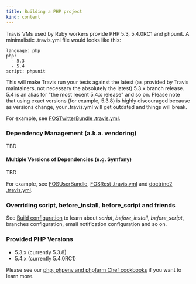 ```yaml
---
title: Building a PHP project
kind: content
---
```


Travis VMs used by Ruby workers provide PHP 5.3, 5.4.0RC1 and phpunit. A minimalistic .travis.yml file would looks like this:

    language: php
    php:
      - 5.3
      - 5.4
    script: phpunit

This will make Travis run your tests against the latest (as provided by Travis maintainers, not necessary the absolutely the latest) 5.3.x branch release. 5.4 is an alias
for "the most recent 5.4.x release" and so on. Please note that using exact versions (for example, 5.3.8) is highly discouraged because as versions change, your
.travis.yml will get outdated and things will break.

For example, see [FOSTwitterBundle .travis.yml](https://github.com/FriendsOfSymfony/FOSTwitterBundle/blob/master/.travis.yml).


### Dependency Management (a.k.a. vendoring)

TBD


#### Multiple Versions of Dependencies (e.g. Symfony)

TBD

For example, see [FOSUserBundle](https://github.com/FriendsOfSymfony/FOSUserBundle/blob/master/.travis.yml), [FOSRest .travis.yml](https://github.com/FriendsOfSymfony/FOSRest/blob/master/.travis.yml)
and [doctrine2 .travis.yml](https://github.com/pborreli/doctrine2/blob/master/.travis.yml).



### Overriding script, before_install, before_script and friends

See <a href="/docs/user/build-configuration/">Build configuration</a> to learn about *script*, *before_install*, *before_script*, branches configuration, email notification
configuration and so on.



### Provided PHP Versions

 * 5.3.x (currently 5.3.8)
 * 5.4.x (currently 5.4.0RC1)

Please see our [php, phpenv and phpfarm Chef cookbooks](https://github.com/travis-ci/travis-cookbooks/tree/master/vagrant_base) if you want to learn more.
